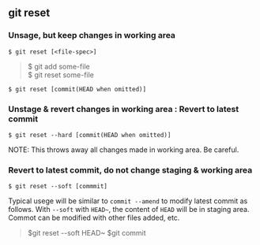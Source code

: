 ## git reset 

### Unsage, but keep changes in working area
```
$ git reset [<file-spec>]
```
> $ git add some-file   
> $ git reset some-file 

```
$ git reset [commit(HEAD when omitted)]
```

### Unstage & revert changes in working area : Revert to latest commit 
```
$ git reset --hard [commit(HEAD when omitted)]
```
NOTE: This throws away all changes made in working area.  Be careful.  

### Revert to latest commit, do not change staging & working area
```
$ git reset --soft [commmit]
```
Typical usege will be similar to `commit --amend` to modify latest commit as follows. 
With `--soft` with `HEAD~`, the content of `HEAD` will be in staging area.  
Commot can be modified with other files added, etc.  
> $git reset --soft HEAD~
> $git commit


